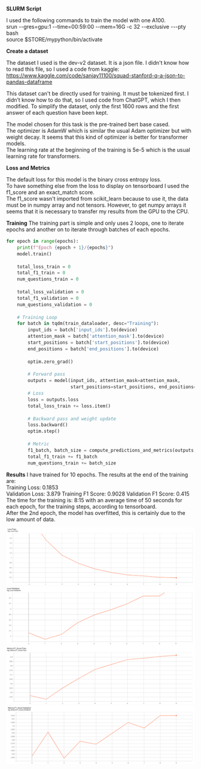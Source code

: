 **SLURM Script**  

I used the following commands to train the model with one A100.  
srun --gres=gpu:1 --time=00:59:00 --mem=16G -c 32 --exclusive ---pty bash  
source $STORE/mypython/bin/activate

**Create a dataset**

The dataset I used is the dev-v2 dataset. It is a json file. I didn't know how to read this file, so I used a code from kaggle:  
https://www.kaggle.com/code/sanjay11100/squad-stanford-q-a-json-to-pandas-dataframe

This dataset can't be directly used for training. It must be tokenized first. 
I didn’t know how to do that, so I used code from ChatGPT, which I then modified.
To simplify the dataset, only the first 1600 rows and the first answer of each question have been kept.  
  
The model chosen for this task is the pre-trained bert base cased.  
The optimizer is AdamW which is similar the usual Adam optimizer but with weight decay. It seems that this kind of optimizer is better for transformer models.  
The learning rate at the beginning of the training is 5e-5 which is the usual learning rate for transformers.  

**Loss and Metrics**  

The default loss for this model is the binary cross entropy loss.    
To have something else from the loss to display on tensorboard I used the f1_score and an exact_match score.  
The f1_score wasn't imported from scikit_learn because to use it, the data must be in numpy array and not tensors. However, to get numpy arrays it seems that it is necessary to transfer my results from the GPU to the CPU.


**Training**
The training part is simple and only uses 2 loops, one to iterate epochs and another on to iterate through batches of each epochs. 

```python
for epoch in range(epochs):
    print(f"Epoch {epoch + 1}/{epochs}")
    model.train()

    total_loss_train = 0
    total_f1_train = 0
    num_questions_train = 0

    total_loss_validation = 0
    total_f1_validation = 0
    num_questions_validation = 0

    # Training Loop
    for batch in tqdm(train_dataloader, desc="Training"):
        input_ids = batch['input_ids'].to(device)
        attention_mask = batch['attention_mask'].to(device)
        start_positions = batch['start_positions'].to(device)
        end_positions = batch['end_positions'].to(device)

        optim.zero_grad()

        # Forward pass
        outputs = model(input_ids, attention_mask=attention_mask,
                        start_positions=start_positions, end_positions=end_positions)
        # Loss
        loss = outputs.loss
        total_loss_train += loss.item()

        # Backward pass and weight update
        loss.backward()
        optim.step()

        # Metric
        f1_batch, batch_size = compute_predictions_and_metrics(outputs, input_ids, start_positions, end_positions)
        total_f1_train += f1_batch
        num_questions_train += batch_size
```

**Results**
I have trained for 10 epochs.
The results at the end of the training are:  
Training Loss: 0.1853  
Validation Loss: 3.879
Training F1 Score: 0.9028
Validation F1 Score: 0.415
The time for the training is: 8:15 with an average time of 50 seconds for each epoch, for the training steps, according to tensorboard.  
After the 2nd epoch, the model has overfitted, this is certainly due to the low amount of data.

![png](img/Loss_Train.png)
![png](img/Loss_Validation.png)
![png](img/F1_Train.png)
![png](img/F1_Validation.png)